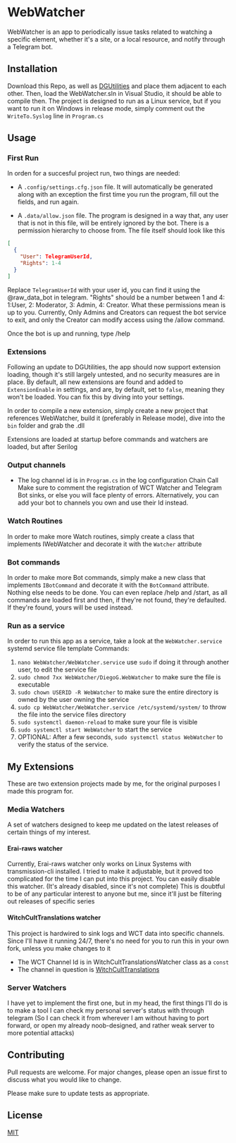 # WebWatcher

WebWatcher is an app to periodically issue tasks related to watching a specific element, whether it's a site, or a local resource, and notify through a Telegram bot.

## Installation

Download this Repo, as well as [DGUtilities](https://github.com/DiegoG1019/DGUtilities) and place them adjacent to each other. Then, load the WebWatcher.sln in Visual Studio, it should be able to compile then. The project is designed to run as a Linux service, but if you want to run it on Windows in release mode, simply comment out the `WriteTo.Syslog` line in `Program.cs`

## Usage

### First Run
In orden for a succesful project run, two things are needed:
- A `.config/settings.cfg.json` file. It will automatically be generated along with an exception the first time you run the program, fill out the fields, and run again.

- A `.data/allow.json` file. The program is designed in a way that, any user that is not in this file, will be entirely ignored by the bot. There is a permission hierarchy to choose from. The file itself should look like this
```json
[
  {
    "User": TelegramUserId,
    "Rights": 1-4
  }
]
```
Replace `TelegramUserId` with your user id, you can find it using the @raw_data_bot in telegram.
"Rights" should be a number between 1 and 4: 1:User, 2: Moderator, 3: Admin, 4: Creator. What these permissions mean is up to you. Currently, Only Admins and Creators can request the bot service to exit, and only the Creator can modify access using the /allow command.

Once the bot is up and running, type /help

### Extensions
Following an update to DGUtilities, the app should now support extension loading, though it's still largely untested, and no security measures are in place.
By default, all new extensions are found and added to `ExtensionEnable` in settings, and are, by default, set to `false`, meaning they won't be loaded. You can fix this by diving into your settings.

In order to compile a new extension, simply create a new project that references WebWatcher, build it (preferably in Release mode), dive into the `bin` folder and grab the .dll

Extensions are loaded at startup before commands and watchers are loaded, but after Serilog

### Output channels
- The log channel id is in `Program.cs` in the log configuration Chain Call
Make sure to comment the registration of WCT Watcher and Telegram Bot sinks, or else you will face plenty of errors.
Alternatively, you can add your bot to channels you own and use their Id instead.

### Watch Routines

In order to make more Watch routines, simply create a class that implements IWebWatcher and decorate it with the `Watcher` attribute

### Bot commands

In order to make more Bot commands, simply make a new class that implements `IBotCommand` and decorate it with the `BotCommand` attribute. Nothing else needs to be done. You can even replace /help and /start, as all commands are loaded first and then, if they're not found, they're defaulted. If they're found, yours will be used instead.

### Run as a service
In order to run this app as a service, take a look at the `WebWatcher.service` systemd service file template
Commands:
1. `nano WebWatcher/WebWatcher.service` use `sudo` if doing it through another user, to edit the service file
2. `sudo chmod 7xx WebWatcher/DiegoG.WebWatcher` to make sure the file is executable
3. `sudo chown USERID -R WebWatcher` to make sure the entire directory is owned by the user owning the service
4. `sudo cp WebWatcher/WebWatcher.service /etc/systemd/system/` to throw the file into the service files directory
5. `sudo systemctl daemon-reload` to make sure your file is visible
6. `sudo systemctl start WebWatcher` to start the service
8. OPTIONAL: After a few seconds, `sudo systemctl status WebWatcher` to verify the status of the service.

## My Extensions
These are two extension projects made by me, for the original purposes I made this program for.

### Media Watchers
A set of watchers designed to keep me updated on the latest releases of certain things of my interest.

#### Erai-raws watcher
Currently, Erai-raws watcher only works on Linux Systems with transmission-cli installed. I tried to make it adjustable, but it proved too complicated for the time I can put into this project.
You can easily disable this watcher. (It's already disabled, since it's not complete)
This is doubtful to be of any particular interest to anyone but me, since it'll just be filtering out releases of specific series

#### WitchCultTranslations watcher
This project is hardwired to sink logs and WCT data into specific channels. Since I'll have it running 24/7, there's no need for you to run this in your own fork, unless you make changes to it
- The WCT Channel Id is in WitchCultTranslationsWatcher class as a `const`
- The channel in question is [WitchCultTranslations](https://t.me/WitchCultTranslations)

### Server Watchers
I have yet to implement the first one, but in my head, the first things I'll do is to make a tool I can check my personal server's status with through telegram (So I can check it from wherever I am without having to port forward, or open my already noob-designed, and rather weak server to more potential attacks)

## Contributing
Pull requests are welcome. For major changes, please open an issue first to discuss what you would like to change.

Please make sure to update tests as appropriate.

## License
[MIT](https://choosealicense.com/licenses/mit/)
